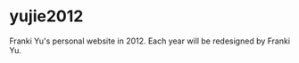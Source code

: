 yujie2012
=========

Franki Yu's personal website in 2012. Each year will be redesigned by Franki Yu.
